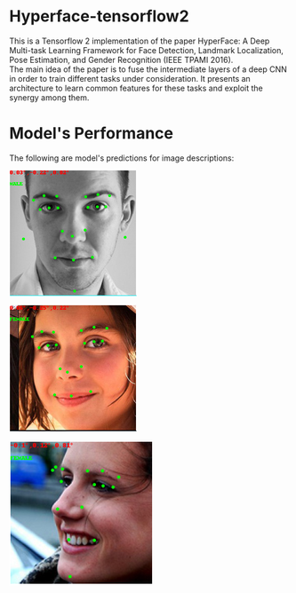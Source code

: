# Hyperface-tensorflow2
This is a Tensorflow 2 implementation of the paper HyperFace: A Deep Multi-task Learning Framework for Face Detection, Landmark Localization, Pose Estimation, and Gender Recognition (IEEE TPAMI 2016).
</br>The main idea of the paper is to fuse the intermediate layers of a deep CNN in order to train different tasks under consideration. It presents an architecture to learn common features for these tasks and exploit the synergy among them.

# Model's Performance 

The following are model's predictions for image descriptions:

![Test Image 1](https://github.com/shreyjani/Hyperface-tensorflow2/blob/main/sample/sample1.PNG)

![Test Image 2](https://github.com/shreyjani/Hyperface-tensorflow2/blob/main/sample/sample2.PNG)

![Test Image 3](https://github.com/shreyjani/Hyperface-tensorflow2/blob/main/sample/sample4.PNG)
